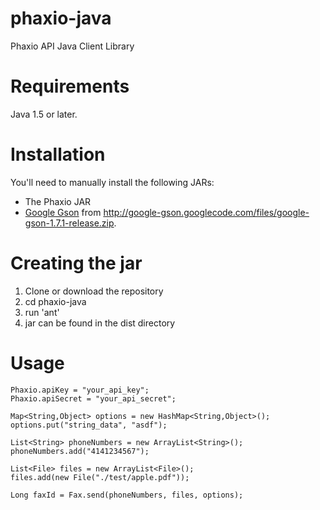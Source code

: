 phaxio-java
===========

Phaxio API Java Client Library


Requirements
===========
Java 1.5 or later.

Installation
============

You'll need to manually install the following JARs:

* The Phaxio JAR
* [Google Gson](http://code.google.com/p/google-gson/) from <http://google-gson.googlecode.com/files/google-gson-1.7.1-release.zip>.

Creating the jar
================
1. Clone or download the repository
2. cd phaxio-java
3. run 'ant'
4. jar can be found in the dist directory

Usage
=====

    Phaxio.apiKey = "your_api_key";
    Phaxio.apiSecret = "your_api_secret";
    
    Map<String,Object> options = new HashMap<String,Object>();
    options.put("string_data", "asdf");

    List<String> phoneNumbers = new ArrayList<String>();
    phoneNumbers.add("4141234567");

    List<File> files = new ArrayList<File>();
    files.add(new File("./test/apple.pdf"));

    Long faxId = Fax.send(phoneNumbers, files, options);
    
    
